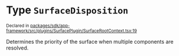 # Type `SurfaceDisposition`
<sub>Declared in [packages/sdk/app-framework/src/plugins/SurfacePlugin/SurfaceRootContext.tsx:19](https://github.com/dxos/dxos/blob/88f322397/packages/sdk/app-framework/src/plugins/SurfacePlugin/SurfaceRootContext.tsx#L19)</sub>


Determines the priority of the surface when multiple components are resolved.



